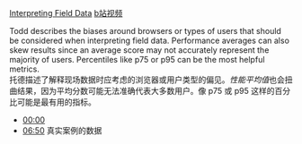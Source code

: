 [Interpreting Field Data](https://frontendmasters.com/courses/web-perf/interpreting-field-data/)
[b站视频](https://www.bilibili.com/video/BV1s34y1r7hB?p=14&vd_source=22af953ea4c09540ad1966711a2d53f0)

Todd describes the biases around browsers or types of users that should be considered when interpreting field data. Performance averages can also skew results since an average score may not accurately represent the majority of users. Percentiles like p75 or p95 can be the most helpful metrics.  
托德描述了解释现场数据时应考虑的浏览器或用户类型的偏见。*性能平均值*也会扭曲结果，因为平均分数可能无法准确代表大多数用户。像 p75 或 p95 这样的百分比可能是最有用的指标。

- [00:00](https://www.bilibili.com/video/BV1s34y1r7hB?p=14&t=0.647825#t=0.65) 
- [06:50](https://www.bilibili.com/video/BV1s34y1r7hB?p=14&t=410.098142#t=06:50.10) 真实案例的数据